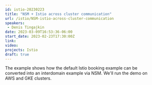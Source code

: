 ```yaml
---
id: istio-20230223
title: "NSM + Istio across cluster communication"
url: /istio/NSM-istio-across-cluster-communication
speakers:
 - Denis Tingajkin
date: 2023-03-09T16:53:36-06:00
start_date: 2023-02-23T17:30:00Z
link:  
video: 
projects: Istio 
draft: true
---
```


The example shows how the default Istio booking example can be converted into an interdomain example via NSM. We'll run the demo on AWS and GKE clusters.

